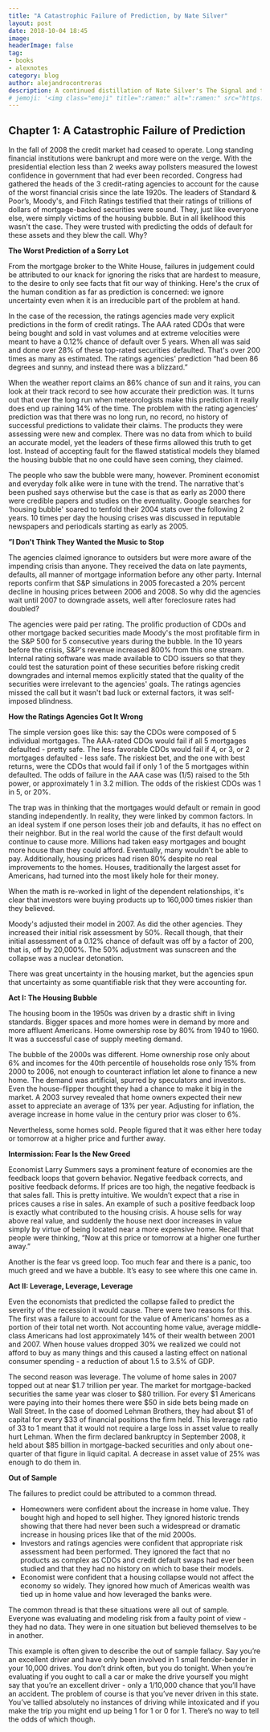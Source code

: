 ```yaml
---
title: "A Catastrophic Failure of Prediction, by Nate Silver"
layout: post
date: 2018-10-04 18:45
image:
headerImage: false
tag:
- books
- alexnotes
category: blog
author: alejandrocontreras
description: A continued distillation of Nate Silver's The Signal and the Noise
# jemoji: '<img class="emoji" title=":ramen:" alt=":ramen:" src="https://assets.github.com/images/icons/emoji/unicode/1f35c.png" height="20" width="20" align="absmiddle">'
---
```


## Chapter 1: A Catastrophic Failure of Prediction
In the fall of 2008 the credit market had ceased to operate. Long standing financial institutions were bankrupt and more were on the verge. With the presidential election less than 2 weeks away pollsters measured the lowest confidence in government that had ever been recorded. Congress had gathered the heads of the 3 credit-rating agencies to account for the cause of the worst financial crisis since the late 1920s. The leaders of Standard & Poor’s, Moody's, and Fitch Ratings testified that their ratings of trillions of dollars of mortgage-backed securities were sound. They, just like everyone else, were simply victims of the housing bubble.  But in all likelihood this wasn't the case. They were trusted with predicting the odds of default for these assets and they blew the call. Why?

**The Worst Prediction of a Sorry Lot**

From the mortgage broker to the White House, failures in judgement could be attributed to our knack for ignoring the risks that are hardest to measure, to the desire to only see facts that fit our way of thinking.  Here's the crux of the human condition as far as prediction is concerned: we ignore uncertainty even when it is an irreducible part of the problem at hand.

In the case of the recession, the ratings agencies made very explicit predictions in the form of credit ratings. The AAA rated CDOs that were being bought and sold in vast volumes and at extreme velocities were meant to have a 0.12% chance of default over 5 years. When all was said and done over 28% of these top-rated securities defaulted. That's over 200 times as many as estimated. The ratings agencies' prediction “had been 86 degrees and sunny, and instead there was a blizzard.”

When the weather report claims an 86% chance of sun and it rains, you can look at their track record to see how accurate their prediction was. It turns out that over the long run when meteorologists make this prediction it really does end up raining 14% of the time. The problem with the rating agencies' prediction was that there was no long run, no record, no history of successful predictions to validate their claims. The products they were assessing were new and complex. There was no data from which to build an accurate model, yet the leaders of these firms allowed this truth to get lost. Instead of accepting fault for the flawed statistical models they blamed the housing bubble that no one could have seen coming, they claimed.

The people who saw the bubble were many, however. Prominent economist and everyday folk alike were in tune with the trend. The narrative that's been pushed says otherwise but the case is that as early as 2000 there were credible papers and studies on the eventuality. Google searches for ‘housing bubble' soared to tenfold their 2004 stats over the following 2 years. 10 times per day the housing crises was discussed in reputable newspapers and periodicals  starting as early as 2005.  

**”I Don't Think They Wanted the Music to Stop**

The agencies claimed ignorance to outsiders but were more aware of the impending crisis than anyone. They received the data on late payments, defaults, all manner of mortgage information before any other party. Internal reports confirm that S&P simulations in 2005 forecasted a 20% percent decline in housing prices between 2006 and 2008. So why did the agencies wait until 2007 to downgrade assets, well after foreclosure rates had doubled?

The agencies were paid per rating. The prolific production of CDOs and other mortgage backed securities made Moody's the most profitable firm in the S&P 500 for 5 consecutive years during the bubble. In the 10 years before the crisis, S&P's revenue increased 800% from this one stream. Internal rating software was made available to CDO issuers so that they could test the saturation point of these securities before risking credit downgrades and internal memos explicitly stated that the quality of the securities were irrelevant to the agencies' goals. The ratings agencies missed the call but it wasn't bad luck or external factors, it was self-imposed blindness.

**How the Ratings Agencies Got It Wrong**

The simple version goes like this: say the CDOs were composed of 5 individual mortgages. The AAA-rated CDOs would fail if all 5 mortgages defaulted - pretty safe. The less favorable CDOs would fail if 4, or 3, or 2 mortgages defaulted - less safe. The riskiest bet, and the one with best returns, were the CDOs that would fail if only 1 of the 5 mortgages within defaulted. The odds of failure in the AAA case was (1/5) raised to the 5th power, or approximately 1 in 3.2 million. The odds of the riskiest CDOs was 1 in 5, or 20%.

The trap was in thinking that the mortgages would default or remain in good standing independently. In reality, they were linked by common factors. In an ideal system if one person loses their job and defaults, it has  no effect on their neighbor. But in the real world the cause of the first default would continue to cause more. Millions had taken easy mortgages and bought more house than they could afford. Eventually, many wouldn't be able to pay. Additionally, housing prices had risen 80% despite no real improvements to the homes. Houses, traditionally the largest asset for Americans, had turned into the most likely hole for their money.

When the math is re-worked in light of the dependent relationships, it's clear that investors were buying products up to 160,000 times riskier than they believed.

Moody's adjusted their model in 2007. As did the other agencies. They increased their initial risk assessment by 50%. Recall though, that their initial assessment of a 0.12% chance of default was off by a factor of 200, that is, off by 20,000%. The 50% adjustment was sunscreen and the collapse was a nuclear detonation.

There was great uncertainty in the housing market, but the agencies spun that uncertainty as some quantifiable risk that they were accounting for.

**Act I: The Housing Bubble**

The housing boom in the 1950s was driven by a drastic shift in living standards. Bigger spaces and more homes were in demand by more and more affluent Americans. Home ownership rose by 80% from 1940 to 1960. It was a successful case of supply meeting demand.

The bubble of the 2000s was different. Home ownership rose only about 6% and incomes for the 40th percentile of households rose only 15% from 2000 to 2006, not enough to counteract inflation let alone to finance a new home. The demand was artificial, spurred by speculators and investors. Even the house-flipper thought they had a chance to make it big in the market. A 2003 survey revealed that home owners expected their new asset to appreciate an average of 13% per year. Adjusting for inflation, the average increase in home value in the century prior was closer to 6%.

Nevertheless, some homes sold. People figured that it was either here today or tomorrow at a higher price and further away.

**Intermission: Fear Is the New Greed**

Economist Larry Summers says a prominent feature of economies are the feedback loops that govern behavior. Negative feedback corrects, and positive feedback deforms. If prices are too high, the negative feedback is that sales fall. This is pretty intuitive. We wouldn’t expect that a rise in prices causes a rise in sales. An example of such a positive feedback loop is exactly what contributed to the housing crisis. A house sells for way above real value, and suddenly the house next door increases in value simply by virtue of being located near a more expensive home. Recall that people were thinking, “Now at this price or tomorrow at a higher one further away.”

Another is the fear vs greed loop. Too much fear and there is a panic, too much greed and we have a bubble. It’s easy to see where this one came in.

**Act II: Leverage, Leverage, Leverage**

Even the economists that predicted the collapse failed to predict the severity of the recession it would cause. There were two reasons for this. The first was a failure to account for the value of Americans' homes as a portion of their total net worth. Not accounting home value, average middle-class Americans had lost approximately 14% of their wealth between 2001 and 2007. When house values dropped 30% we realized we could not afford to buy as many things and this caused a lasting effect on national consumer spending - a reduction of about 1.5 to 3.5% of GDP.

The second reason was leverage. The volume of home sales in 2007 topped out at near $1.7 trillion per year. The market for mortgage-backed securities the same year was closer to $80 trillion. For every $1 Americans were paying into their homes there were $50 in side bets being made on Wall Street. In the case of doomed Lehman Brothers, they had about $1 of capital for every $33 of financial positions the firm held. This leverage ratio of 33 to 1 meant that it would not require a large loss in asset value to really hurt Lehman. When the firm declared bankruptcy in September 2008, it held about $85 billion in mortgage-backed securities and only about one-quarter of that figure in liquid capital. A decrease in asset value of 25% was enough to do them in.

**Out of Sample**

The failures to predict could be attributed to a common thread.

- Homeowners were confident about the increase in home value. They bought high and hoped to sell higher. They ignored historic trends showing that there had never been such a widespread or dramatic increase in housing prices like that of the mid 2000s.
- Investors and ratings agencies were confident that appropriate risk assessment had been performed. They ignored the fact that no products as complex as CDOs and credit default swaps had ever been studied and that they had no history on which to base their models.
- Economist were confident that a housing collapse would not affect the economy so widely. They ignored how much of Americas wealth was tied up in home value and how leveraged the banks were.

The common thread is that these situations were all out of sample. Everyone was evaluating and modeling risk from a faulty point of view - they had no data. They were in one situation but believed themselves to be in another.

This example is often given to describe the out of sample fallacy. Say you’re an excellent driver and have only been involved in 1 small fender-bender in your 10,000 drives. You don’t drink often, but you do tonight. When you’re evaluating if you ought to call a car or make the drive yourself you might say that you’re an excellent driver - only a 1/10,000 chance that you’ll have an accident. The problem of course is that you’ve never driven in this state. You’ve tallied absolutely no instances of driving while intoxicated and if you make the trip you might end up being 1 for 1 or 0 for 1. There’s no way to tell the odds of which though.
